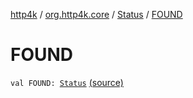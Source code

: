 [http4k](../../index.md) / [org.http4k.core](../index.md) / [Status](index.md) / [FOUND](./-f-o-u-n-d.md)

# FOUND

`val FOUND: `[`Status`](index.md) [(source)](https://github.com/http4k/http4k/blob/master/http4k-core/src/main/kotlin/org/http4k/core/Status.kt#L24)